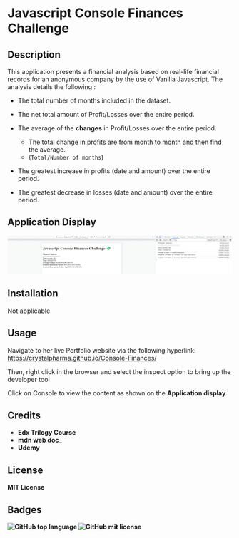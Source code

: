 # Javascript Console Finances Challenge

## Description
This application presents a financial analysis based on real-life financial records for an anonymous company by the use of Vanilla Javascript.
The analysis details the following :
* The total number of months included in the dataset.

* The net total amount of Profit/Losses over the entire period.

* The average of the **changes** in Profit/Losses over the entire period.
  * The total change in profits are from month to month and then find the average.
  * (`Total/Number of months`)

* The greatest increase in profits (date and amount) over the entire period.

* The greatest decrease in losses (date and amount) over the entire period.


## Application Display
<img src="./images/JavascriptConsole.png" alt="Javascript-Console-Application"/>


## Installation
Not applicable

## Usage
Navigate to her live Portfolio website via the following hyperlink: 
https://crystalpharma.github.io/Console-Finances/

Then, right click in the browser and select the inspect option to bring up the developer tool

Click on Console to view the content as shown on the <b>Application display

## Credits
- Edx Trilogy Course 
- mdn web doc_
- Udemy

## License
MIT License

## Badges
![GitHub top language](https://img.shields.io/github/languages/top/CrystalPharma/Console-Finances?color=yellow)
![GitHub mit license](https://img.shields.io/github/license/CrystalPharma/Console-Finances)

